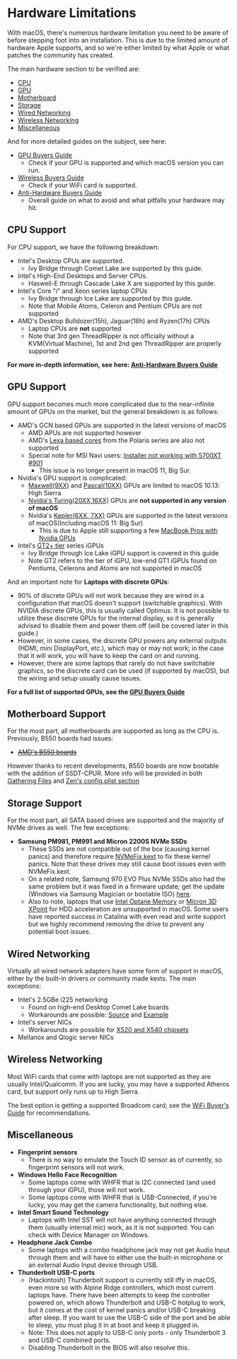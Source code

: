 # Hardware Limitations

With macOS, there's numerous hardware limitation you need to be aware of before stepping foot into an installation. This is due to the limited amount of hardware Apple supports, and so we're either limited by what Apple or what patches the community has created.

The main hardware section to be verified are:

* [CPU](#cpu-support)
* [GPU](#gpu-support)
* [Motherboard](#motherboard-support)
* [Storage](#storage-support)
* [Wired Networking](#wired-networking)
* [Wireless Networking](#wireless-networking)
* [Miscellaneous](#miscellaneous)

And for more detailed guides on the subject, see here:

* [GPU Buyers Guide](https://dortania.github.io/GPU-Buyers-Guide/)
  * Check if your GPU is supported and which macOS version you can run.
* [Wireless Buyers Guide](https://dortania.github.io/Wireless-Buyers-Guide/)
  * Check if your WiFi card is supported.
* [Anti-Hardware Buyers Guide](https://dortania.github.io/Anti-Hackintosh-Buyers-Guide/)
  * Overall guide on what to avoid and what pitfalls your hardware may hit.

## CPU Support

For CPU support, we have the following breakdown:

* Intel's Desktop CPUs are supported.
  * Ivy Bridge through Comet Lake are supported by this guide.
* Intel's High-End Desktops and Server CPUs.
  * Haswell-E through Cascade Lake X are supported by this guide.
* Intel's Core "i" and Xeon series laptop CPUs
  * Ivy Bridge through Ice Lake are supported by this guide.
  * Note that Mobile Atoms, Celeron and Pentium CPUs are not supported
* AMD's Desktop Bulldozer(15h), Jaguar(16h) and Ryzen(17h) CPUs
  * Laptop CPUs are **not** supported
  * Note that 3rd gen ThreadRipper is not officially without a KVM(Virtual Machine), 1st and 2nd gen ThreadRipper are properly supported

**For more in-depth information, see here: [Anti-Hardware Buyers Guide](https://dortania.github.io/Anti-Hackintosh-Buyers-Guide/)**

## GPU Support

GPU support becomes much more complicated due to the near-infinite amount of GPUs on the market, but the general breakdown is as follows:

* AMD's GCN based GPUs are supported in the latest versions of macOS
  * AMD APUs are not supported however
  * AMD's [Lexa based cores](https://www.techpowerup.com/gpu-specs/amd-lexa.g806) from the Polaris series are also not supported
  * Special note for MSI Navi users: [Installer not working with 5700XT #901](https://github.com/acidanthera/bugtracker/issues/901)
    * This issue is no longer present in macOS 11, Big Sur.
* Nvidia's GPU support is complicated:
  * [Maxwell(9XX)](https://en.wikipedia.org/wiki/GeForce_900_series) and [Pascal(10XX)](https://en.wikipedia.org/wiki/GeForce_10_series) GPUs are limited to macOS 10.13: High Sierra
  * [Nvidia's Turing(20XX,](https://en.wikipedia.org/wiki/GeForce_20_series)[16XX)](https://en.wikipedia.org/wiki/GeForce_16_series) GPUs are **not supported in any version of macOS**
  * Nvidia's [Kepler(6XX, 7XX)](https://en.wikipedia.org/wiki/GeForce_700_series) GPUs are supported in the latest versions of macOS(Including macOS 11: Big Sur)
    * This is due to Apple still supporting a few [MacBook Pros with Nvidia GPUs](https://dortania.github.io/GPU-Buyers-Guide/modern-gpus/nvidia-gpu.html)
* Intel's [GT2+ tier](https://en.wikipedia.org/wiki/Intel_Graphics_Technology) series iGPUs
  * Ivy Bridge through Ice Lake iGPU support is covered in this guide
  * Note GT2 refers to the tier of iGPU, low-end GT1 iGPUs found on Pentiums, Celerons and Atoms are not supported in macOS

And an important note for **Laptops with discrete GPUs**:

* 90% of discrete GPUs will not work because they are wired in a configuration that macOS doesn't support (switchable graphics). With NVIDIA discrete GPUs, this is usually called Optimus. It is not possible to utilize these discrete GPUs for the internal display, so it is generally advised to disable them and power them off (will be covered later in this guide.)
* However, in some cases, the discrete GPU powers any external outputs (HDMI, mini DisplayPort, etc.), which may or may not work; in the case that it will work, you will have to keep the card on and running.
* However, there are some laptops that rarely do not have switchable graphics, so the discrete card can be used (if supported by macOS), but the wiring and setup usually cause issues.

**For a full list of supported GPUs, see the [GPU Buyers Guide](https://dortania.github.io/GPU-Buyers-Guide/)**

## Motherboard Support

For the most part, all motherboards are supported as long as the CPU is. Previously, B550 boards had issues:

* [~~AMD's B550 boards~~](https://en.wikipedia.org/wiki/List_of_AMD_chipsets)

However thanks to recent developments, B550 boards are now bootable with the addition of SSDT-CPUR. More info will be provided in both [Gathering Files](./ktext.md) and [Zen's config.plist section](./AMD/zen.md)

## Storage Support

For the most part, all SATA based drives are supported and the majority of NVMe drives as well. The few exceptions:

* **Samsung PM981, PM991 and Micron 2200S NVMe SSDs**
  * These SSDs are not compatible out of the box (causing kernel panics) and therefore require [NVMeFix.kext](https://github.com/acidanthera/NVMeFix/releases) to fix these kernel panics. Note that these drives may still cause boot issues even with NVMeFix.kext.
  * On a related note, Samsung 970 EVO Plus NVMe SSDs also had the same problem but it was fixed in a firmware update; get the update (Windows via Samsung Magician or bootable ISO) [here](https://www.samsung.com/semiconductor/minisite/ssd/download/tools/).
  * Also to note, laptops that use [Intel Optane Memory](https://www.intel.com/content/www/us/en/architecture-and-technology/optane-memory.html) or [Micron 3D XPoint](https://www.micron.com/products/advanced-solutions/3d-xpoint-technology) for HDD acceleration are unsupported in macOS. Some users have reported success in Catalina with even read and write support but we highly recommend removing the drive to prevent any potential boot issues.

## Wired Networking

Virtually all wired network adapters have some form of support in macOS, either by the built-in drivers or community made kexts. The main exceptions:

* Intel's 2.5GBe i225 networking
  * Found on high-end Desktop Comet Lake boards
  * Workarounds are possible: [Source](https://www.hackintosh-forum.de/forum/thread/48568-i9-10900k-gigabyte-z490-vision-d-er-läuft/?postID=606059#post606059) and [Example](../config.plist/comet-lake.md#deviceproperties)
* Intel's server NICs
  * Workarounds are possible for [X520 and X540 chipsets](https://www.tonymacx86.com/threads/how-to-build-your-own-imac-pro-successful-build-extended-guide.229353/)
* Mellanox and Qlogic server NICs

## Wireless Networking

Most WiFi cards that come with laptops are not supported as they are usually Intel/Qualcomm. If you are lucky, you may have a supported Atheros card, but support only runs up to High Sierra.

The best option is getting a supported Broadcom card; see the [WiFi Buyer's Guide](https://dortania.github.io/Wireless-Buyers-Guide/) for recommendations.

## Miscellaneous

* **Fingerprint sensors**
  * There is no way to emulate the Touch ID sensor as of currently, so fingerprint sensors will not work.
* **Windows Hello Face Recognition**
  * Some laptops come with WHFR that is I2C connected (and used through your iGPU), those will not work.
  * Some laptops come with WHFR that is USB-Connected, if you're lucky, you may get the camera functionality, but nothing else.
* **Intel Smart Sound Technology**
  * Laptops with Intel SST will not have anything connected through them (usually internal mic) work, as it is not supported. You can check with Device Manager on Windows.
* **Headphone Jack Combo**
  * Some laptops with a combo headphone jack may not get Audio Input through them and will have to either use the built-in microphone or an external Audio Input device through USB.
* **Thunderbolt USB-C ports**
  * (Hackintosh) Thunderbolt support is currently still iffy in macOS, even more so with Alpine Ridge controllers, which most current laptops have. There have been attempts to keep the controller powered on, which allows Thunderbolt and USB-C hotplug to work, but it comes at the cost of kernel panics and/or USB-C breaking after sleep. If you want to use the USB-C side of the port and be able to sleep, you must plug it in at boot and keep it plugged in.
  * Note: This does not apply to USB-C only ports - only Thunderbolt 3 and USB-C combined ports.
  * Disabling Thunderbolt in the BIOS will also resolve this.
